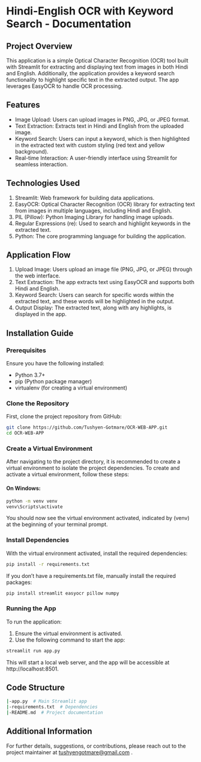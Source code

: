 
# Hindi-English OCR with Keyword Search - Documentation





## Project Overview

This application is a simple Optical Character Recognition (OCR) tool built with Streamlit for extracting and displaying text from images in both Hindi and English. Additionally, the application provides a keyword search functionality to highlight specific text in the extracted output. The app leverages EasyOCR to handle OCR processing.


## Features

- Image Upload: Users can upload images in PNG, JPG, or JPEG format.
- Text Extraction: Extracts text in Hindi and English from the uploaded image.
- Keyword Search: Users can input a keyword, which is then highlighted in the extracted text with custom styling (red text and yellow background).
- Real-time Interaction: A user-friendly interface using Streamlit for seamless interaction.


## Technologies Used

1) Streamlit: Web framework for building data applications.
2) EasyOCR: Optical Character Recognition (OCR) library for extracting text from images in multiple languages, including Hindi and English.
3) PIL (Pillow): Python Imaging Library for handling image uploads.
4) Regular Expressions (re): Used to search and highlight keywords in the extracted text.
5) Python: The core programming language for building the application.
## Application Flow

1) Upload Image: Users upload an image file (PNG, JPG, or JPEG) through the web interface.
2) Text Extraction: The app extracts text using EasyOCR and supports both Hindi and English.
3) Keyword Search: Users can search for specific words within the extracted text, and these words will be highlighted in the output.
4) Output Display: The extracted text, along with any highlights, is displayed in the app.

## Installation Guide

### Prerequisites
Ensure you have the following installed:

- Python 3.7+
- pip (Python package manager)
- virtualenv (for creating a virtual environment)

### Clone the Repository
First, clone the project repository from GitHub:

```bash
git clone https://github.com/Tushyen-Gotmare/OCR-WEB-APP.git
cd OCR-WEB-APP
```

### Create a Virtual Environment
After navigating to the project directory, it is recommended to create a virtual environment to isolate the project dependencies. To create and activate a virtual environment, follow these steps:

#### On Windows: 
```bash
python -m venv venv
venv\Scripts\activate
```

You should now see the virtual environment activated, indicated by (venv) at the beginning of your terminal prompt.

### Install Dependencies
With the virtual environment activated, install the required dependencies:

```bash 
pip install -r requirements.txt
```

If you don’t have a requirements.txt file, manually install the required packages:

```bash 
pip install streamlit easyocr pillow numpy
```

### Running the App
To run the application:

1) Ensure the virtual environment is activated.
2) Use the following command to start the app:

```bash 
streamlit run app.py
```
This will start a local web server, and the app will be accessible at http://localhost:8501.
## Code Structure

```bash 
|-app.py  # Main Streamlit app
|-requirements.txt  # Dependencies
|-README.md  # Project documentation
```
## Additional Information

For further details, suggestions, or contributions, please reach out to the project maintainer at tushyengotmare@gmail.com .